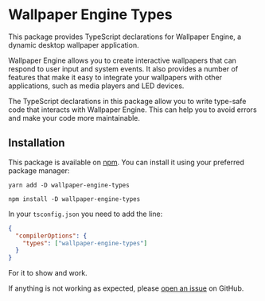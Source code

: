 # Wallpaper Engine Types

This package provides TypeScript declarations for Wallpaper Engine, a dynamic desktop wallpaper application.

Wallpaper Engine allows you to create interactive wallpapers that can respond to user input and system events. It also provides a number of features that make it easy to integrate your wallpapers with other applications, such as media players and LED devices.

The TypeScript declarations in this package allow you to write type-safe code that interacts with Wallpaper Engine. This can help you to avoid errors and make your code more maintainable.

## Installation

This package is available on [npm](https://www.npmjs.com/package/wallpaper-engine-types). You can install it using your preferred package manager:

`yarn add -D wallpaper-engine-types`

`npm install -D wallpaper-engine-types`

In your `tsconfig.json` you need to add the line:

```json
{
  "compilerOptions": {
    "types": ["wallpaper-engine-types"]
  }
}
```

For it to show and work.

If anything is not working as expected, please [open an issue](https://github.com/ultimateshadsform/wallpaper-engine/issues/new/choose) on GitHub.
